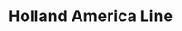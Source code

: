 ---
title: Holland America Line
class: holland-america-line
price: 679
info: Explore the Med, Fjords, Exotic & Beyond
cruise-url: http://www.planetcruise.co.uk/holidaysearch/promotion?promotionid=38&referrersiteid=970
---